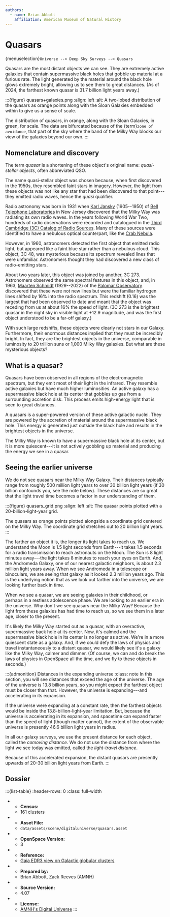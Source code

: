 ```yaml
---
authors:
  - name: Brian Abbott
    affiliation: American Museum of Natural History
---
```



# Quasars

{menuselection}`Universe --> Deep Sky Surveys --> Quasars`


Quasars are the most distant objects we can see. They are extremely active galaxies that contain supermassive black holes that gobble up material at a furious rate. The light generated by the material around the black hole glows extremely bright, allowing us to see them to great distances. (As of 2024, the farthest known quasar is 31.7 billion light years away.)


:::{figure} quasars+galaxies.png
:align: left
:alt: A two-lobed distribution of the quasars as orange points along with the Sloan Galaxies embedded within to give us a sense of scale.

The distribution of quasars, in orange, along with the Sloan Galaxies, in green, for scale. The data are bifurcated because of the {term}`zone of avoidance`, that part of the sky where the band of the Milky Way blocks our view of the galaxies beyond our own.
:::


## Nomenclature and discovery

The term *quasar* is a shortening of these object's original name: *quasi-stellar objects*, often abbreviated QSO.

The name quasi-stellar object was chosen because, when first discovered in the 1950s, they resembled faint stars in imagery. However, the light from these objects was not like any star that had been discovered to that point---they emitted radio waves, hence the *quasi* qualifier.

Radio astronomy was born in 1931 when [Karl Jansky](https://en.wikipedia.org/wiki/Karl_Guthe_Jansky) (1905--1950) of [Bell Telephone Laboratories](https://en.wikipedia.org/wiki/Bell_Labs) in New Jersey discovered that the Milky Way was radiating its own radio waves. In the years following World War Two, hundreds of radio observations were recorded and catalogued in the [Third Cambridge (3C) Catalog of Radio Sources](https://en.wikipedia.org/wiki/Third_Cambridge_Catalogue_of_Radio_Sources). Many of these sources were identified to have a nebulous optical counterpart, like the [Crab Nebula](https://en.wikipedia.org/wiki/Crab_Nebula).

However, in 1960, astronomers detected the first object that emitted radio light, but appeared like a faint blue star rather than a nebulous cloud. This object, 3C 48, was mysterious because its spectrum revealed lines that were unfamiliar. Astronomers thought they had discovered a new class of radio-emitting stars.

About two years later, this object was joined by another, 3C 273. Astronomers observed the same spectral features in this object, and, in 1963, [Maarten Schmidt](https://en.wikipedia.org/wiki/Maarten_Schmidt) (1929--2022) of the [Palomar Observatory](https://en.wikipedia.org/wiki/Palomar_Observatory) discovered that these were not new lines but were the familiar hydrogen lines shifted by 16% into the radio spectrum. This redshift (0.16) was the largest that had been observed to date and meant that the object was receding from us at about 16% the speed of light. (3C 273 is the brightest quasar in the night sky in visible light at +12.9 magnitude, and was the first object understood to be a far-off galaxy.)

With such large redshifts, these objects were clearly not stars in our Galaxy. Furthermore, their enormous distances implied that they must be incredibly bright. In fact, they are the brightest objects in the universe, comparable in luminosity to 20 trillion suns or 1,000 Milky Way galaxies. But what are these mysterious objects?


## What is a quasar?

Quasars have been observed in all regions of the electromagnetic spectrum, but they emit most of their light in the infrared. They resemble active galaxies but have much higher luminosities. An active galaxy has a supermassive black hole at its center that gobbles up gas from a surrounding accretion disk. This process emits high-energy light that is seen to great distances.

A quasars is a super-powered version of these active galactic nuclei. They are powered by the accretion of material around the supermassive black hole. This energy is generated just outside the black hole and results in the brightest objects in the universe.

The Milky Way is known to have a supermassive black hole at its center, but it is more quiescent---it is not actively gobbling up material and producing the energy we see in a quasar.


## Seeing the earlier universe

We do not see quasars near the Milky Way Galaxy. Their distances typically range from roughly 500 million light years to over 30 billion light years (if 30 billion confounds you, see the note below). These distances are so great that the light travel time becomes a factor in our understanding of them. 


:::{figure} quasars_grid.png
:align: left
:alt: The quasar points plotted with a 20-billion-light-year grid.

The quasars as orange points plotted alongside a coordinate grid centered on the Milky Way. The coordinate grid stretches out to 20 billion light years.
:::


The farther an object it is, the longer its light takes to reach us. We understand the Moon is 1.5 light seconds from Earth---it takes 1.5 seconds for a radio transmission to reach astronauts on the Moon. The Sun is 8 light minutes away---the light takes 8 minutes to reach your eyes on Earth. And, the Andromeda Galaxy, one of our nearest galactic neighbors, is about 2.3 million light years away. When we see Andromeda in a telescope or binoculars, we are seeing that galaxy as it looked 2.3 million years ago. This is the underlying notion that as we look out farther into the universe, we are looking further back in time.

When we see a quasar, we are seeing galaxies in their childhood, or perhaps in a restless adolescence phase. We are looking to an earlier era in the universe. Why don't we see quasars near the Milky Way? Because the light from these galaxies has had time to reach us, so we see them in a later age, closer to the present.

It's likely the Milky Way started out as a quasar, with an overactive, supermassive back hole at its center. Now, it's calmed and the supermassive black hole in its center is no longer as active. We're in a more quiescent state as a galaxy. And, if we could defy the laws of physics and travel instantaneously to a distant quasar, we would likely see it's a galaxy like the Milky Way, calmer and dimmer. (Of course, we can and do break the laws of physics in OpenSpace all the time, and we fly to these objects in seconds.)



:::{admonition} Distances in the expanding universe
:class: note
In this section, you will see distances that exceed the age of the universe. The age of the universe is 13.8 billion years, so you might expect the farthest object must be closer than that. However, the universe is expanding---and accelerating in its expansion.

If the universe were expanding at a constant rate, then the farthest objects would be inside the 13.8-billion-light-year limitation. But, because the universe is accelerating in its expansion, and spacetime can expand faster than the speed of light (though matter cannot), the extent of the observable universe is presently 46.6 billion light years in radius.

In all our galaxy surveys, we use the present distance for each object, called the *comoving distance*. We do not use the distance from where the light we see today was emitted, called the *light-travel distance*.

Because of this accelerated expansion, the distant quasars are presently upwards of 20-30 billion light years from Earth.
:::





## Dossier
:::{list-table}
:header-rows: 0
:class: full-width

* - **Census:**
  - 161 clusters
* - **Asset File:**
  - `data/assets/scene/digitaluniverse/quasars.asset`
* - **OpenSpace Version:**
  - 3
* - **Reference:**
  - [Gaia EDR3 view on Galactic globular clusters](https://doi.org/10.1093/mnras/stab1475)
* - **Prepared by:**
  - Brian Abbott, Zack Reeves (AMNH)
* - **Source Version:**
  - 4.07
* - **License:**
  - [AMNH's Digital Universe](https://www.amnh.org/research/hayden-planetarium/digital-universe/download/digital-universe-license)
:::